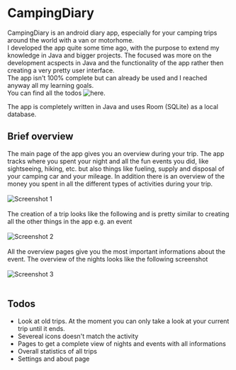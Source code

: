 # CampingDiary
CampingDiary is an android diary app, especially for your camping trips around the world with a van or motorhome. <br>
I developed the app quite some time ago, with the purpose to extend my knowledge in Java and bigger projects. The focused was more on the development acspects in Java and the functionality of the app rather then creating a very pretty user interface. <br>
The app isn't 100% complete but can already be used and I reached anyway all my learning goals.<br>
You can find all the todos ![here](#Todos).

The app is completely written in Java and uses Room (SQLite) as a local database. <br>

## Brief overview
The main page of the app gives you an overview during your trip. The app tracks where you spent your night and all the fun events you did, like sightseeing, hiking, etc. but also things like fueling, supply and disposal of your camping car and your mileage. In addition there is an overview of the money you spent in all the different types of activities during your trip.<br><br>
![Screenshot 1](/assets/screenshot1.png)
<br><br>
The creation of a trip looks like the following and is pretty similar to creating all the other things in the app e.g. an event<br><br>
![Screenshot 2](/assets/screenshot2.png)
<br><br>
All the overview pages give you the most important informations about the event. The overview of the nights looks like the following screenshot<br><br>
![Screenshot 3](/assets/screenshot3.png)
<br><br>

## Todos

* Look at old trips. At the moment you can only take a look at your current trip until it ends.
* Severeal icons doesn't match the activity
* Pages to get a complete view of nights and events with all informations
* Overall statistics of all trips
* Settings and about page

